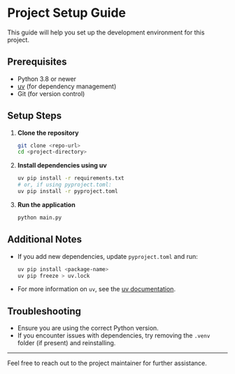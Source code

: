 # Project Setup Guide

This guide will help you set up the development environment for this project.

## Prerequisites
- Python 3.8 or newer
- [uv](https://github.com/astral-sh/uv) (for dependency management)
- Git (for version control)

## Setup Steps

1. **Clone the repository**
   ```bash
   git clone <repo-url>
   cd <project-directory>
   ```

2. **Install dependencies using uv**
   ```bash
   uv pip install -r requirements.txt
   # or, if using pyproject.toml:
   uv pip install -r pyproject.toml
   ```

3. **Run the application**
   ```bash
   python main.py
   ```

## Additional Notes
- If you add new dependencies, update `pyproject.toml` and run:
  ```bash
  uv pip install <package-name>
  uv pip freeze > uv.lock
  ```
- For more information on `uv`, see the [uv documentation](https://github.com/astral-sh/uv).

## Troubleshooting
- Ensure you are using the correct Python version.
- If you encounter issues with dependencies, try removing the `.venv` folder (if present) and reinstalling.

---

Feel free to reach out to the project maintainer for further assistance.
